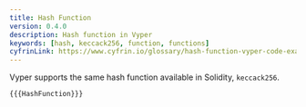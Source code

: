 ```yaml
---
title: Hash Function
version: 0.4.0
description: Hash function in Vyper
keywords: [hash, keccack256, function, functions]
cyfrinLink: https://www.cyfrin.io/glossary/hash-function-vyper-code-example
---
```


Vyper supports the same hash function available in Solidity, `keccack256`.

```vyper
{{{HashFunction}}}
```

